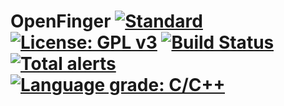 # OpenFinger [![Standard](https://img.shields.io/badge/C%2B%2B-17-blue.svg)](https://en.wikipedia.org/wiki/C%2B%2B#Standardization)  [![License: GPL v3](https://img.shields.io/badge/License-GPLv3-blue.svg)](https://www.gnu.org/licenses/gpl-3.0) [![Build Status](https://travis-ci.org/RandomUserIK/OpenFinger.svg?branch=dev)](https://travis-ci.org/RandomUserIK/OpenFinger)  [![Total alerts](https://img.shields.io/lgtm/alerts/g/RandomUserIK/OpenFinger.svg?logo=lgtm&logoWidth=18)](https://lgtm.com/projects/g/RandomUserIK/OpenFinger/alerts/) [![Language grade: C/C++](https://img.shields.io/lgtm/grade/cpp/g/RandomUserIK/OpenFinger.svg?logo=lgtm&logoWidth=18)](https://lgtm.com/projects/g/RandomUserIK/OpenFinger/context:cpp)